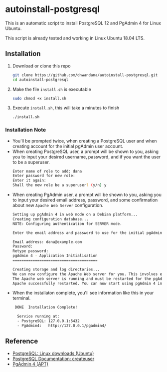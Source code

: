 # autoinstall-postgresql
This is an automatic script to install PostgreSQL 12 and PgAdmin 4 for Linux Ubuntu.

This script is already tested and working in Linux Ubuntu 18.04 LTS.

## Installation
1. Download or clone this repo
   ```bash
   git clone https://github.com/dnwandana/autoinstall-postgresql.git
   cd autoinstall-postgresql
   ```
2. Make the file `install.sh` is executable
    ```bash
    sudo chmod +x install.sh
    ```
3. Execute `install.sh`, this will take a minutes to finish
   ```bash
   ./install.sh
   ```

### Installation Note
- You'll be prompted twice, when creating a PostgreSQL user and when creating account for the initial pgAdmin user account.
- When creating PostgreSQL user, a prompt will be shown to you, asking you to input your desired username, password, and if you want the user to be a superuser.
  ```bash
  Enter name of role to add: dana
  Enter password for new role:
  Enter it again:
  Shall the new role be a superuser? (y/n) y
  ```
- When creating PgAdmin user, a prompt will be shown to you, asking you to input your desired email address, password, and some confirmation about new `Apache Web Server` configuration.
  ```bash
  Setting up pgAdmin 4 in web mode on a Debian platform...
  Creating configuration database...
  NOTE: Configuring authentication for SERVER mode.

  Enter the email address and password to use for the initial pgAdmin user account:

  Email address: dana@example.com
  Password: 
  Retype password: 
  pgAdmin 4 - Application Initialisation
  ======================================

  Creating storage and log directories...
  We can now configure the Apache Web server for you. This involves enabling the wsgi module and configuring the pgAdmin 4 application to mount at /pgadmin4. Do you wish to continue (y/n)? y
  The Apache web server is running and must be restarted for the pgAdmin 4 installation to complete. Continue (y/n)? y
  Apache successfully restarted. You can now start using pgAdmin 4 in web mode at http://127.0.0.1/pgadmin4/
  ```
- When the installaton complete, you'll see information like this in your terminal.
  ```bash
   DONE  Installation Complete!

    Service running at:
    - PostgreSQL: 127.0.0.1:5432
    - PgAdmin4:   http://127.0.0.1/pgadmin4/
  ```

## Reference
- [PostgreSQL: Linux downloads (Ubuntu)](https://www.postgresql.org/download/linux/ubuntu/ "PostgreSQL: Linux downloads (Ubuntu)")
- [PostgreSQL Documentation: createuser](https://www.postgresql.org/docs/12/app-createuser.html "PostgreSQL Documentation: createuser")
- [PgAdmin 4 (APT)](https://www.pgadmin.org/download/pgadmin-4-apt/ "PgAdmin 4 (APT)")